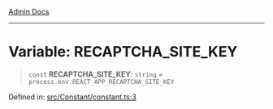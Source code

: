 [Admin Docs](/)

---

# Variable: RECAPTCHA_SITE_KEY

> `const` **RECAPTCHA_SITE_KEY**: `string` = `process.env.REACT_APP_RECAPTCHA_SITE_KEY`

Defined in: [src/Constant/constant.ts:3](https://github.com/PalisadoesFoundation/talawa-admin/blob/main/src/Constant/constant.ts#L3)

